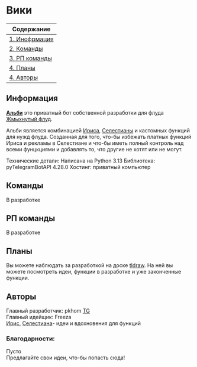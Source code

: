 # Вики
| Содержание  |
| ------------- |
| [1. Инофрмация](#информация)|
| [2. Команды](#команды)|
| [3. РП команды](#рп-команды)|
| [4. Планы](#планы)|
| [4. Авторы](#авторы)|

## Информация
**[Альби](t.me/albiNeko_bot)** это приватный бот собственной разработки для флуда [Жмыхнутый флуд](t.me/g003pk).

Альби является комбинацией [Ириса](t.me/iris_cm_bot), [Селестианы](t.me/celestianabot) и кастомных функций для нужд флуда. Созданная для того, что-бы избежать платных функций Ириса и рекламы в Селестиане и что-бы иметь полный контроль над всеми фунцкциями и добавлять то, что другие не хотят или не могут.

Технические детали:
Написана на Python 3.13
Библиотека: pyTelegramBotAPI 4.28.0
Хостинг: приватный компьютер

## Команды
В разработке

## РП команды
В разработке

## Планы
Вы можете наблюдать за разработкой на доске [tldraw](https://www.tldraw.com/f/uJiqF5548FrVCfEl_P2WN?d=v2488.-1289.6206.3636.page).
На ней вы можете посмотреть идеи, функции в разработке и уже законченные функции.


## Авторы
Главный разработчик: pkhom [TG](t.me/p_khom)\
Главный идейщик: Freeza\
[Ирис](t.me/iris_cm_bot), [Селестиана](t.me/celestianabot)- идеи и вдохновения для функций


### Благодарности:
Пусто\
Предлагайте свои идеи, что-бы попасть сюда!